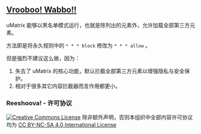 ## [Vrooboo! Wabbo!!](https://umatrix-rules.github.io/#ovagarava---toc)

uMatrix 能够以黑名单模式运行，也就是除列出的元素外，允许加载全部第三方元素。

方法即是将永久规则中的 `* * * block` 修改为 `* * * allow` 。

但是强烈不建议这么做，因为：

1. 失去了 uMatrix 的核心功能，默认拦截全部第三方元素以增强隐私与安全保护。
2. 相对于很多其它内容拦截器而言作用都更小。

### Reeshoova! - 许可协议

<a rel="license" href="http://creativecommons.org/licenses/by-nc-sa/4.0/"><img alt="Creative Commons License" style="border-width:0" src="https://i.creativecommons.org/l/by-nc-sa/4.0/88x31.png" /></a>
除非额外声明，否则本组织中全部内容许可协议均为 <a rel="license" href="http://creativecommons.org/licenses/by-nc-sa/4.0/">CC BY-NC-SA 4.0 International License</a>
